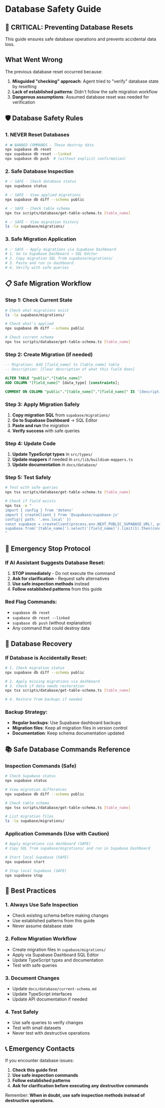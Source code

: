 # Database Safety Guide

## 🚨 CRITICAL: Preventing Database Resets

This guide ensures safe database operations and prevents accidental data loss.

## What Went Wrong

The previous database reset occurred because:
1. **Misguided "checking" approach**: Agent tried to "verify" database state by resetting
2. **Lack of established patterns**: Didn't follow the safe migration workflow
3. **Dangerous assumptions**: Assumed database reset was needed for verification

## 🛡️ Database Safety Rules

### 1. NEVER Reset Databases
```bash
# ❌ BANNED COMMANDS - These destroy data
npx supabase db reset
npx supabase db reset --linked
npx supabase db push  # (without explicit confirmation)
```

### 2. Safe Database Inspection
```bash
# ✅ SAFE - Check database status
npx supabase status

# ✅ SAFE - View applied migrations
npx supabase db diff --schema public

# ✅ SAFE - Check table schema
npx tsx scripts/database/get-table-schema.ts [table_name]

# ✅ SAFE - View migration history
ls -la supabase/migrations/
```

### 3. Safe Migration Application
```bash
# ✅ SAFE - Apply migrations via Supabase Dashboard
# 1. Go to Supabase Dashboard → SQL Editor
# 2. Copy migration SQL from supabase/migrations/
# 3. Paste and run in dashboard
# 4. Verify with safe queries
```

## 📋 Safe Migration Workflow

### Step 1: Check Current State
```bash
# Check what migrations exist
ls -la supabase/migrations/

# Check what's applied
npx supabase db diff --schema public

# Check current schema
npx tsx scripts/database/get-table-schema.ts [table_name]
```

### Step 2: Create Migration (if needed)
```sql
-- Migration: Add [field_name] to [table_name] table
-- Description: [Clear description of what this field does]

ALTER TABLE "public"."[table_name]" 
ADD COLUMN "[field_name]" [data_type] [constraints];

COMMENT ON COLUMN "public"."[table_name]"."[field_name]" IS '[description]';
```

### Step 3: Apply Migration Safely
1. **Copy migration SQL** from `supabase/migrations/`
2. **Go to Supabase Dashboard** → SQL Editor
3. **Paste and run** the migration
4. **Verify success** with safe queries

### Step 4: Update Code
1. **Update TypeScript types** in `src/types/`
2. **Update mappers** if needed in `src/lib/buildium-mappers.ts`
3. **Update documentation** in `docs/database/`

### Step 5: Test Safely
```bash
# Test with safe queries
npx tsx scripts/database/get-table-schema.ts [table_name]

# Check if field exists
npx tsx -e "
import { config } from 'dotenv'
import { createClient } from '@supabase/supabase-js'
config({ path: '.env.local' })
const supabase = createClient(process.env.NEXT_PUBLIC_SUPABASE_URL!, process.env.SUPABASE_SERVICE_ROLE_KEY!)
supabase.from('[table_name]').select('[field_name]').limit(1).then(console.log)
"
```

## 🚨 Emergency Stop Protocol

### If AI Assistant Suggests Database Reset:
1. **STOP immediately** - Do not execute the command
2. **Ask for clarification** - Request safe alternatives
3. **Use safe inspection methods** instead
4. **Follow established patterns** from this guide

### Red Flag Commands:
- `supabase db reset`
- `supabase db reset --linked`
- `supabase db push` (without explanation)
- Any command that could destroy data

## 🔧 Database Recovery

### If Database is Accidentally Reset:
```bash
# 1. Check migration status
npx supabase db diff --schema public

# 2. Apply missing migrations via dashboard
# 3. Check if data needs restoration
npx tsx scripts/database/get-table-schema.ts [table_name]

# 4. Restore from backups if needed
```

### Backup Strategy:
- **Regular backups**: Use Supabase dashboard backups
- **Migration files**: Keep all migration files in version control
- **Documentation**: Keep schema documentation updated

## 📚 Safe Database Commands Reference

### Inspection Commands (Safe)
```bash
# Check Supabase status
npx supabase status

# View migration differences
npx supabase db diff --schema public

# Check table schema
npx tsx scripts/database/get-table-schema.ts [table_name]

# List migration files
ls -la supabase/migrations/
```

### Application Commands (Use with Caution)
```bash
# Apply migrations via dashboard (SAFE)
# Copy SQL from supabase/migrations/ and run in Supabase Dashboard

# Start local Supabase (SAFE)
npx supabase start

# Stop local Supabase (SAFE)
npx supabase stop
```

## 🎯 Best Practices

### 1. Always Use Safe Inspection
- Check existing schema before making changes
- Use established patterns from this guide
- Never assume database state

### 2. Follow Migration Workflow
- Create migration files in `supabase/migrations/`
- Apply via Supabase Dashboard SQL Editor
- Update TypeScript types and documentation
- Test with safe queries

### 3. Document Changes
- Update `docs/database/current-schema.md`
- Update TypeScript interfaces
- Update API documentation if needed

### 4. Test Safely
- Use safe queries to verify changes
- Test with small datasets
- Never test with destructive operations

## 📞 Emergency Contacts

If you encounter database issues:
1. **Check this guide first**
2. **Use safe inspection commands**
3. **Follow established patterns**
4. **Ask for clarification before executing any destructive commands**

Remember: **When in doubt, use safe inspection methods instead of destructive operations.**
